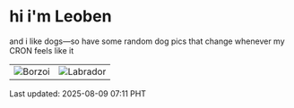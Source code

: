 # hi i'm Leoben

and i like dogs—so have some random dog pics that change whenever my CRON feels like it

|  |  |
|--------|----------|
| ![Borzoi](https://random-dog-vercel.vercel.app/api/random-borzoi?v=1754694709) | ![Labrador](https://random-dog-vercel.vercel.app/api/random-labrador?v=1754694709) |

Last updated: 2025-08-09 07:11 PHT
